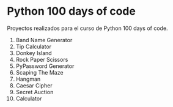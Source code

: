 Python 100 days of code
=======================

Proyectos realizados para el curso de Python 100 days of code.

1. Band Name Generator
2. Tip Calculator
3. Donkey Island
4. Rock Paper Scissors
5. PyPassword Generator
6. Scaping The Maze
7. Hangman
8. Caesar Cipher
9. Secret Auction
10. Calculator
